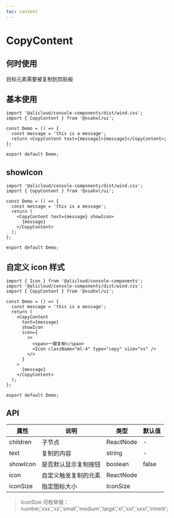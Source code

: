 ```yaml
---
toc: content
---
```


# CopyContent

## 何时使用

目标元素需要被复制到剪贴板

## 基本使用

```tsx
import '@alicloud/console-components/dist/wind.css';
import { CopyContent } from '@xsahxl/ui';

const Demo = () => {
  const message = 'this is a message';
  return <CopyContent text={message}>{message}</CopyContent>;
};

export default Demo;
```

## showIcon

```tsx
import '@alicloud/console-components/dist/wind.css';
import { CopyContent } from '@xsahxl/ui';

const Demo = () => {
  const message = 'this is a message';
  return (
    <CopyContent text={message} showIcon>
      {message}
    </CopyContent>
  );
};

export default Demo;
```

## 自定义 icon 样式

```tsx
import { Icon } from '@alicloud/console-components';
import '@alicloud/console-components/dist/wind.css';
import { CopyContent } from '@xsahxl/ui';

const Demo = () => {
  const message = 'this is a message';
  return (
    <CopyContent
      text={message}
      showIcon
      icon={
        <>
          <span>一键复制</span>
          <Icon className="ml-4" type="copy" size="xs" />
        </>
      }
    >
      {message}
    </CopyContent>
  );
};

export default Demo;
```

## API

| 属性     | 说明                 | 类型      | 默认值 |
| -------- | -------------------- | --------- | ------ |
| children | 子节点               | ReactNode | -      |
| text     | 复制的内容           | string    | -      |
| showIcon | 是否默认显示复制按钮 | boolean   | false  |
| icon     | 自定义触发复制的元素 | ReactNode |        |
| iconSize | 指定图标大小         | IconSize  |        |

> IconSize 可枚举值：number,'xxs','xs','small','medium','large','xl','xxl','xxxl','inherit';
